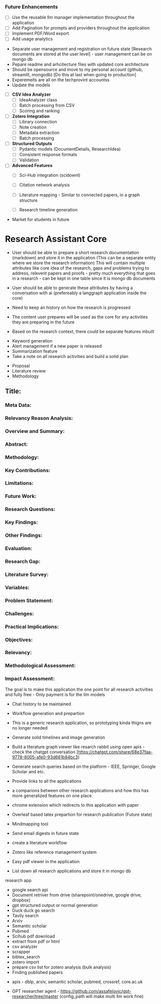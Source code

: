 ### Future Enhancements
- [ ] Use the reusable llm manager implementation throughout the application
- [ ] Add Pagination for prompts and providers throughout the application
- [ ] Implement PDF/Word export
- [ ] Add usage analytics
- Separate user management and registration on future state [Research documents are stored at the user level] - user management can be on mongo db
- Pepare readme and arhcitecture files with updated core architecture
- Should be opensource and move to my personal account (github, streamlit, mongodb) [Do this at last when going to production]
- Experemeits are all on the techprovint accountss
- Update the models

- [ ] **CSV Idea Analyzer**
  - [ ] IdeaAnalyzer class
  - [ ] Batch processing from CSV
  - [ ] Scoring and ranking

- [ ] **Zotero Integration**
  - [ ] Library connection
  - [ ] Note creation
  - [ ] Metadata extraction
  - [ ] Batch processing

- [ ] **Structured Outputs**
  - [ ] Pydantic models (DocumentDetails, ResearchIdea)
  - [ ] Consistent response formats
  - [ ] Validation

- [ ] **Advanced Features**
  - [ ] Sci-Hub integration (scidownl)
  - [ ] Citation network analysis
  - [ ] Literature mapping - Similar to connected papers, in a graph structure
  - [ ] Research timeline generation


- Market for students in future

# Research Assistant Core

- User should be able to prepare a short research documentation (markdown) and store it in the application
(This can be a separate entity where we store the research information)
This will contain multiple attributes like core idea of the research, gaps and problems trying to address, relevent papers and proofs - pretty much everything that goes in a research - can be kept in one table since it is mongo db documents

- User should be able to generate these attributes by having a conversation with ai (prefereably a langgraph application inside the core)

- Need to keep an history on how the research is progressed

- The content user prepares will be used as the core for any activities they are preparing in the future

- Based on the research context, there could be separate features inbuilt
* Keyword generation
* Alert management if a new paper is released
* Summarization feature
* Take a note on all research activities and build a solid plan
 - Proposal
 - Literature review
 - Methodology
 ## Title:
### Meta Data:
### Relevancy Reason Analysis: 
### Overview and Summary:
### Abstract:
### Methodology:
### Key Contributions:
### Limitations:
### Future Work:
### Research Questions:
### Key Findings:
### Other Findings:
### Evaluation:
### Research Gap:
### Literature Survey:
### Variables:
### Problem Statement:
### Challenges:
### Practical Implications:
### Objectives:
### Relevancy:
### Methodological Assessment:
### Impact Assessment:

The goal is to make this application the one point for all research activities and fully free - Only payment is for the llm models

* Chat history to be maintained
- Workflow generation and prepartion

- This is a generic research application, so prototyping kinda thigns are no longer needed
- Generate solid timelines and image generation

- Build a literature graph viewer like resarch rabbit using open apis - check the chatgpt conversation [https://chatgpt.com/share/68e37faa-9778-8005-afe0-93d661b84bc3]

- Generate search queries based on the platform - IEEE, Springer, Google Scholar and etc.

- Provide links to all the applications

- a comparions between other research applications and how this has more generalized features on one place

- chrome extension which redirects to this application with paper

- Overleaf based latex prepartion for research publication (Future state)

- Mindmapping tool

- Send email digests in future state

- create a literature workflow

- Zotero like reference management system

- Easy pdf viewer in the application

- List down all research applications and store it in mongo db

research app
* google search api
* Document retriver from drive (sharepoint/onedrive, google drive, dropbox)
* gpt structured output or normal generation
* Duck duck go search
* Tavily search
* Arxiv
* Semantic scholar
* Pubmed
* Scihub pdf download
* extract from pdf or html
* csv analyzer
* scrapper
* bibtex_search
* zotero import
* prepare csv list for zotero analysis (bulk analysis)
* Finding published papers
 - apis - dblp, arxiv, semantic scholar, pubmed, crossref, core.ac.uk

* GPT researcher agent - https://github.com/assafelovic/gpt-researcher/tree/master (config_path will make multi llm work fine)
